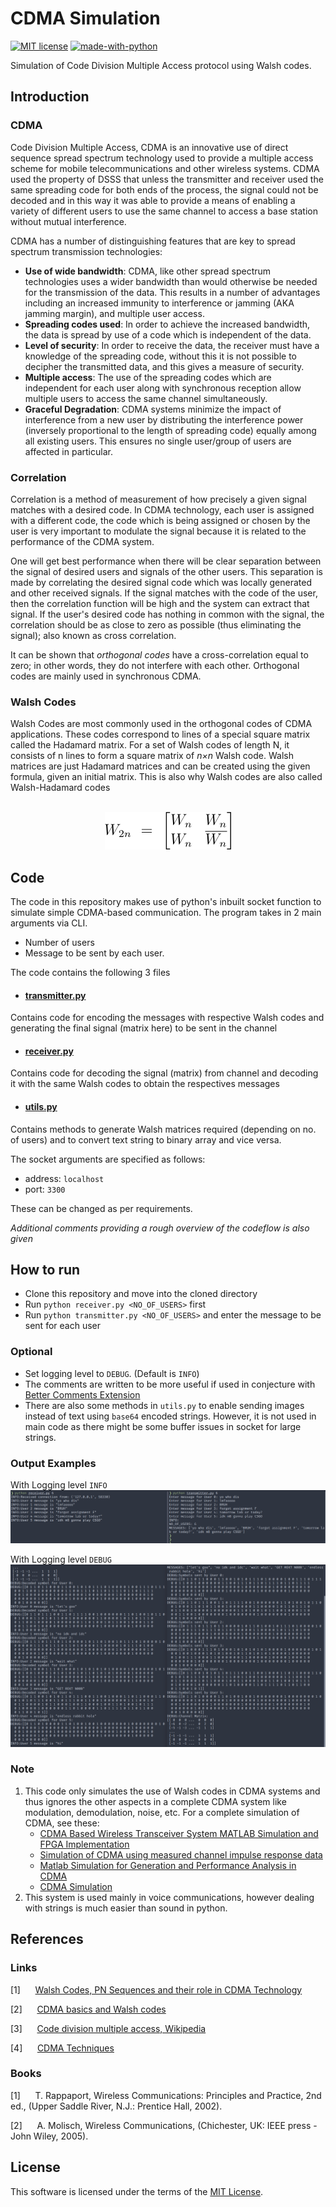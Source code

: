 # CDMA Simulation
[![MIT license](https://img.shields.io/badge/License-MIT-blue.svg)](https://lbesson.mit-license.org/)
[![made-with-python](https://img.shields.io/badge/Made%20with-Python-1f425f.svg)](https://www.python.org/)

Simulation of Code Division Multiple Access protocol using Walsh codes.

## Introduction

### CDMA
Code Division Multiple Access, CDMA is an innovative use of direct sequence spread spectrum technology used to provide a multiple access scheme for mobile telecommunications and other wireless systems. CDMA used the property of DSSS that unless the transmitter and receiver used the same spreading code for both ends of the process, the signal could not be decoded and in this way it was able to provide a means of enabling a variety of different users to use the same channel to access a base station without mutual interference.

CDMA has a number of distinguishing features that are key to spread spectrum transmission technologies:

- **Use of wide bandwidth**:  CDMA, like other spread spectrum technologies uses a wider bandwidth than would otherwise be needed for the transmission of the data. This results in a number of advantages including an increased immunity to interference or jamming (AKA jamming margin), and multiple user access.
- **Spreading codes used**:   In order to achieve the increased bandwidth, the data is spread by use of a code which is independent of the data.
- **Level of security**:   In order to receive the data, the receiver must have a knowledge of the spreading code, without this it is not possible to decipher the transmitted data, and this gives a measure of security.
- **Multiple access**:   The use of the spreading codes which are independent for each user along with synchronous reception allow multiple users to access the same channel simultaneously.
- **Graceful Degradation**:   CDMA systems minimize the impact of interference from a new user by distributing the interference power (inversely proportional to the length of spreading code) equally among all existing users. This ensures no single user/group of users are affected in particular.

### Correlation
Correlation is a method of measurement of how precisely a given signal matches with a desired code. In CDMA technology, each user is assigned with a different code, the code which is being assigned or chosen by the user is very important to modulate the signal because it is related to the performance of the CDMA system.

One will get best performance when there will be clear separation between the signal of desired users and signals of the other users. This separation is made by correlating the desired signal code which was locally generated and other received signals. If the signal matches with the code of the user, then the correlation function will be high and the system can extract that signal. If the user's desired code has nothing in common with the signal, the correlation should be as close to zero as possible (thus eliminating the signal); also known as cross correlation. 

It can be shown that *orthogonal codes* have a cross-correlation equal to zero; in other words, they do not interfere with each other. Orthogonal codes are mainly used in synchronous CDMA.

### Walsh Codes
Walsh Codes are most commonly used in the orthogonal codes of CDMA applications. These codes correspond to lines of a special square matrix called the Hadamard matrix. For a set of Walsh codes of length N, it consists of n lines to form a square matrix of *n×n* Walsh code. Walsh matrices are just Hadamard matrices and can be created using the given formula, given an initial matrix. This is also why Walsh codes are also called Walsh-Hadamard codes


<p align="center">
<br>
  <img width="202" height="60" src="./docs/eq1.png">
</p>



## Code

The code in this repository makes use of python's inbuilt socket function to simulate simple CDMA-based communication. The program takes in 2 main arguments via CLI.
- Number of users
- Message to be sent by each user.

The code contains the following 3 files
- #### [transmitter.py](./transmitter.py)
Contains code for encoding the messages with respective Walsh codes and generating the final signal (matrix here) to be sent in the channel

- #### [receiver.py](./receiver.py)
Contains code for decoding the signal (matrix) from channel and decoding it with the same Walsh codes to obtain the respectives messages

- #### [utils.py](./utils.py)
Contains methods to generate Walsh matrices required (depending on no. of users) and to convert text string to binary array and vice versa.

The socket arguments are specified as follows: 
- address: `localhost`
- port: `3300`

These can be changed as per requirements.

*Additional comments providing a rough overview of the codeflow is also given*

## How to run

- Clone this repository and move into the cloned directory
- Run `python receiver.py <NO_OF_USERS>` first
- Run `python transmitter.py <NO_OF_USERS>` and enter the message to be sent for each user

### Optional

- Set logging level to `DEBUG`. (Default is `INFO`)
- The comments are written to be more useful if used in conjecture with [Better Comments Extension](https://marketplace.visualstudio.com/items?itemName=aaron-bond.better-comments)
- There are also some methods in `utils.py` to enable sending images instead of text using `base64` encoded strings. However, it is not used in main code as there might be some buffer issues in socket for large strings.

### Output Examples

With Logging level `INFO`
![INFO](./docs/img1.png)

With Logging level `DEBUG`
![INFO](./docs/img2.png)

### Note

1. This code only simulates the use of Walsh codes in CDMA systems and thus ignores the other aspects in a complete CDMA system like modulation, demodulation, noise, etc. For a complete simulation of CDMA, see these:
   - [CDMA Based Wireless Transceiver System MATLAB Simulation and FPGA Implementation](https://ieeexplore.ieee.org/document/4382897)
   - [Simulation of CDMA using measured channel impulse response data](https://ieeexplore.ieee.org/document/507503)
   - [Matlab Simulation for Generation and Performance Analysis in CDMA](https://www.hilarispublisher.com/open-access/matlab-simulation-for-generation-and-performance-analysis-of-gold-codes-in-cdma-2155-6210-1000243.pdf)
   - [CDMA Simulation](https://cnx.org/exports/381aff65-259e-4360-82c3-cd29ac139e05@1.1.pdf/cdma-simulation-1.1.pdf)
2. This system is used mainly in voice communications, however dealing with strings is much easier than sound in python.

## References

### Links

[1] $~~~~$ [Walsh Codes, PN Sequences and their role in CDMA Technology](https://www.cse.iitd.ac.in/~cs1120231/walsh.pdf)

[2] $~~~~$ [CDMA basics and Walsh codes](http://morse.colorado.edu/~tlen5510/text/classwebch7.html)

[3] $~~~~$ [Code division multiple access, Wikipedia](https://en.wikipedia.org/wiki/Code-division_multiple_access)

[4] $~~~~$ [CDMA Techniques](https://www.tutorialspoint.com/cdma/cdma_techniques.htm)

### Books

[1] $~~~~$ T. Rappaport, Wireless Communications: Principles and Practice, 2nd ed., (Upper Saddle River, N.J.: Prentice Hall, 2002).

[2] $~~~~$ A. Molisch, Wireless Communications, (Chichester, UK: IEEE press - John Wiley, 2005).

## License

This software is licensed under the terms of the [MIT License](./LICENSE).